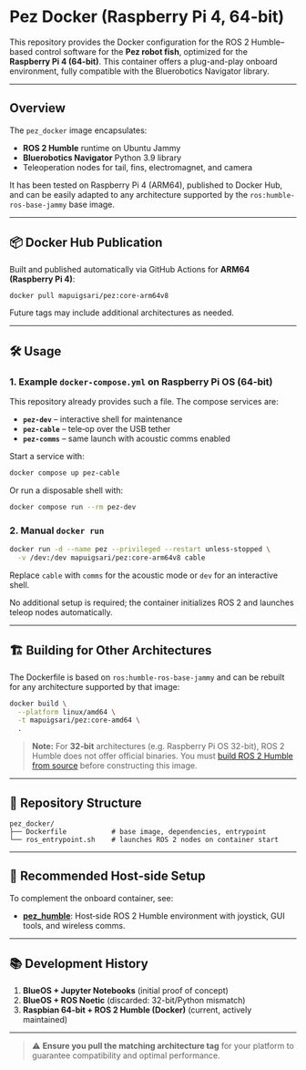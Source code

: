 # Pez Docker (Raspberry Pi 4, 64-bit)

This repository provides the Docker configuration for the ROS 2 Humble–based control software for the **Pez robot fish**, optimized for the **Raspberry Pi 4 (64‑bit)**. This container offers a plug-and-play onboard environment, fully compatible with the Bluerobotics Navigator library.

---

## Overview

The `pez_docker` image encapsulates:

* **ROS 2 Humble** runtime on Ubuntu Jammy
* **Bluerobotics Navigator** Python 3.9 library
* Teleoperation nodes for tail, fins, electromagnet, and camera

It has been tested on Raspberry Pi 4 (ARM64), published to Docker Hub, and can be easily adapted to any architecture supported by the `ros:humble-ros-base-jammy` base image.

---

## 📦 Docker Hub Publication

Built and published automatically via GitHub Actions for **ARM64 (Raspberry Pi 4)**:

```bash
docker pull mapuigsari/pez:core-arm64v8
```

Future tags may include additional architectures as needed.

---

## 🛠️ Usage

### 1. Example `docker-compose.yml` on Raspberry Pi OS (64‑bit)

This repository already provides such a file. The compose services are:

* **`pez-dev`** – interactive shell for maintenance
* **`pez-cable`** – tele‑op over the USB tether
* **`pez-comms`** – same launch with acoustic comms enabled

Start a service with:

```bash
docker compose up pez-cable
```

Or run a disposable shell with:

```bash
docker compose run --rm pez-dev
```

### 2. Manual `docker run`

```bash
docker run -d --name pez --privileged --restart unless-stopped \
  -v /dev:/dev mapuigsari/pez:core-arm64v8 cable
```

Replace `cable` with `comms` for the acoustic mode or `dev` for an
interactive shell.

No additional setup is required; the container initializes ROS 2 and launches teleop nodes automatically.

---

## 🏗️ Building for Other Architectures

The Dockerfile is based on `ros:humble-ros-base-jammy` and can be rebuilt for any architecture supported by that image:

```bash
docker build \
  --platform linux/amd64 \
  -t mapuigsari/pez:core-amd64 \
  .
```

> **Note:** For **32‑bit** architectures (e.g. Raspberry Pi OS 32-bit), ROS 2 Humble does not offer official binaries. You must [build ROS 2 Humble from source](https://docs.ros.org/en/humble/Installation/Alternatives/Building-From-Source.html) before constructing this image.

---

## 📁 Repository Structure

```plaintext
pez_docker/
├── Dockerfile           # base image, dependencies, entrypoint
└── ros_entrypoint.sh    # launches ROS 2 nodes on container start
```

---

## 🚀 Recommended Host‑side Setup

To complement the onboard container, see:

* [**pez\_humble**](../../pez_humble/README.md): Host‑side ROS 2 Humble environment with joystick, GUI tools, and wireless comms.

---

## 📚 Development History

1. **BlueOS + Jupyter Notebooks** (initial proof of concept)
2. **BlueOS + ROS Noetic** (discarded: 32-bit/Python mismatch)
3. **Raspbian 64‑bit + ROS 2 Humble (Docker)** (current, actively maintained)

---

> ⚠️ **Ensure you pull the matching architecture tag** for your platform to guarantee compatibility and optimal performance.

